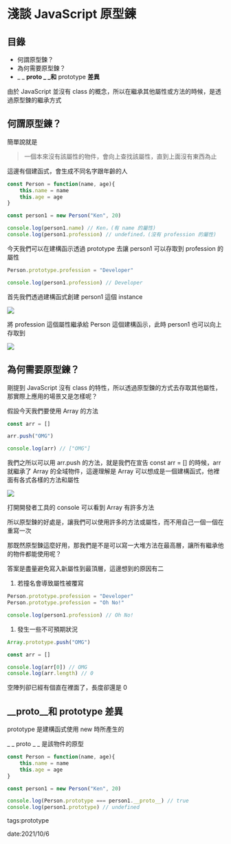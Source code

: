# 淺談 JavaScript 原型鍊

## 目錄
* 何謂原型鍊？
* 為何需要原型鍊？
* _ _ **proto _ _和** prototype **差異**

由於 JavaScript 並沒有 class 的概念，所以在繼承其他屬性或方法的時候，是透過原型鍊的繼承方式

## 何謂原型鍊？

簡單說就是

> 一個本來沒有該屬性的物件，會向上查找該屬性，直到上面沒有東西為止
>

這邊有個建函式，會生成不同名字跟年齡的人

```jsx
const Person = function(name, age){
	this.name = name
	this.age = age
}

const person1 = new Person("Ken", 20)

console.log(person1.name) // Ken，(有 name 的屬性)
console.log(person1.profession) // undefined，(沒有 profession 的屬性)
```

今天我們可以在建構函示透過 prototype 去讓 person1 可以存取到 profession 的屬性

```jsx
Person.prototype.profession = "Developer"

console.log(person1.profession) // Developer
```

首先我們透過建構函式創建 person1 這個 instance

![](https://i.imgur.com/ulQiGQd.png)


將 profession 這個屬性繼承給 Person 這個建構函示，此時 person1 也可以向上存取到

![](https://i.imgur.com/uHyILob.png)


## 為何需要原型鍊？

剛提到 JavaScript 沒有 class 的特性，所以透過原型鍊的方式去存取其他屬性，那實際上應用的場景又是怎樣呢？

假設今天我們要使用 Array 的方法

```jsx
const arr = []

arr.push("OMG")

console.log(arr) // ["OMG"]
```

我們之所以可以用 arr.push 的方法，就是我們在宣告 const arr = [] 的時候，arr 就繼承了 Array 的全域物件，這邊理解是 Array 可以想成是一個建構函式，他裡面有各式各樣的方法和屬性 

![](https://i.imgur.com/xCQyvk2.png)


打開開發者工具的 console 可以看到 Array 有許多方法

所以原型鍊的好處是，讓我們可以使用許多的方法或屬性，而不用自己一個一個在重寫一次

那既然原型鍊這麼好用，那我們是不是可以寫一大堆方法在最高層，讓所有繼承他的物件都能使用呢？

答案是盡量避免寫入新屬性到最頂層，這邊想到的原因有二

1. 若撞名會導致屬性被覆寫

```jsx
Person.prototype.profession = "Developer"
Person.prototype.profession = "Oh No!"

console.log(person1.profession) // Oh No!
```

1. 發生一些不可預期狀況

```jsx
Array.prototype.push("OMG")

const arr = []

console.log(arr[0]) // OMG
console.log(arr.length) // 0
```

空陣列卻已經有個直在裡面了，長度卻還是 0

## __**proto__和** prototype **差異**

prototype 是建構函式使用 new 時所產生的

_ _ proto _ _ 是該物件的原型

```jsx
const Person = function(name, age){
	this.name = name
	this.age = age
}

const person1 = new Person("Ken", 20)

console.log(Person.prototype === person1.__proto__) // true
console.log(person1.prototype) // undefined
```

tags:prototype

date:2021/10/6